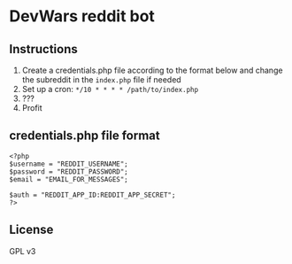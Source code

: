 DevWars reddit bot
===========
## Instructions
1. Create a credentials.php file according to the format below and change the subreddit in the ```index.php``` file if needed
2. Set up a cron: ```*/10 * * * * /path/to/index.php```
3. ???
4. Profit

## credentials.php file format
    <?php
    $username = "REDDIT_USERNAME";
    $password = "REDDIT_PASSWORD";
    $email = "EMAIL_FOR_MESSAGES";

    $auth = "REDDIT_APP_ID:REDDIT_APP_SECRET";
    ?>
    
## License
GPL v3
